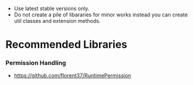 - Use latest stable versions only.
- Do not create a pile of libararies for minor works instead you can create util classes and extension methods.

# Recommended Libraries
### Permission Handling
- https://github.com/florent37/RuntimePermission
